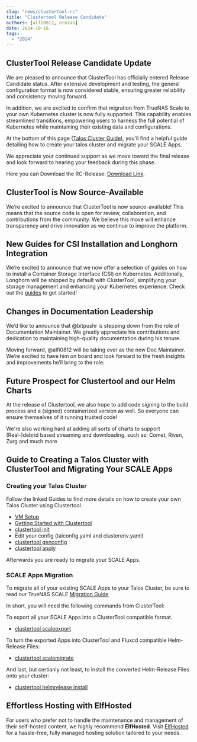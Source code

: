 ```yaml
---
slug: "news/clustertool-rc"
title: "Clustertool Release Candidate"
authors: [alfi0812, ornias]
date: 2024-10-16
tags:
  - "2024"
---
```


## ClusterTool Release Candidate Update

We are pleased to announce that ClusterTool has officially entered Release Candidate status.
After extensive development and testing, the general configuration format is now considered stable,
ensuring greater reliability and consistency moving forward.

In addition, we are excited to confirm that migration from TrueNAS Scale to your own Kubernetes cluster is now fully supported.
This capability enables streamlined transitions,
empowering users to harness the full potential of Kubernetes while maintaining their existing data and configurations.

At the bottom of this page ([Talos Cluster Guide](#guide-to-creating-a-talos-cluster-with-clustertool-and-migrating-your-scale-apps)),
you'll find a helpful guide detailing how to create your talos cluster and migrate your SCALE Apps.

We appreciate your continued support as we move toward the final release and look forward to hearing your feedback during this phase.

Here you can Download the RC-Release: [Download Link](https://github.com/truecharts/public/releases).

## ClusterTool is Now Source-Available

We’re excited to announce that ClusterTool is now source-available!
This means that the source code is open for review, collaboration, and contributions from the community.
We believe this move will enhance transparency and drive innovation as we continue to improve the platform.

## New Guides for CSI Installation and Longhorn Integration

We’re excited to announce that we now offer a selection of guides on how to install a Container Storage Interface (CSI) on Kubernetes.
Additionally, Longhorn will be shipped by default with ClusterTool, simplifying your storage management and enhancing your Kubernetes experience.
Check out the [guides](/clustertool/csi/) to get started!

## Changes in Documentation Leadership

We’d like to announce that @bitpushr is stepping down from the role of Documentation Maintainer.
We greatly appreciate his contributions and dedication to maintaining high-quality documentation during his tenure.

Moving forward, @alfi0812 will be taking over as the new Doc Maintainer.
We’re excited to have him on board and look forward to the fresh insights and improvements he’ll bring to the role.

## Future Prospect for Clustertool and our Helm Charts

At the release of Clustertool, we also hope to add code signing to the build process and a (signed) containerized version as well.
So everyone can ensure themselves of it running trusted code!

We're also working hard at adding all sorts of charts to support (Real-)debrid based streaming and downloading. such as: Comet, Riven, Zurg and much more

## Guide to Creating a Talos Cluster with ClusterTool and Migrating Your SCALE Apps

### Creating your Talos Cluster

Follow the linked Guides to find more details on how to create your own Talos Cluster using Clustertool.

- [VM Setup](/clustertool/virtual-machines/systemrequirements)
- [Getting Started with Clustertool](/clustertool/getting-started/)
- [clustertool init](/clustertool/functions/init/)
- Edit your config (talconfig.yaml and clusterenv.yaml)
- [clustertool genconfig](/clustertool/functions/genconfig/)
- [clustertool apply](/clustertool/functions/apply/)

Afterwards you are ready to migrate your SCALE Apps.

### SCALE Apps Migration

To migrate all of your existing SCALE Apps to your Talos Cluster, be sure to read our TrueNAS SCALE [Migration Guide](/clustertool/migrations/scale/)

In short, you will need the following commands from ClusterTool:

To export all your SCALE Apps into a ClusterTool compatible format.

- [clustertool scaleexport](/clustertool/functions/scale/scaleexport/)

To turn the exported Apps into ClusterTool and Fluxcd compatible Helm-Release Files:

- [clustertool scalemigrate](clustertool/functions/scale/scalemigrate/)

And last, but certianly not least, to install the converted Helm-Release Files onto your cluster:

- [clustertool helmrelease install](/clustertool/functions/helmrelease/install/)



## Effortless Hosting with ElfHosted

For users who prefer not to handle the maintenance and management of their self-hosted content, we highly recommend **ElfHosted**.
Visit [ElfHosted](http://elfhosted.com/) for a hassle-free, fully managed hosting solution tailored to your needs.
